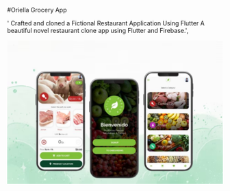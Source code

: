 #Oriella Grocery App

' Crafted and cloned a Fictional Restaurant Application Using Flutter A beautiful novel restaurant clone app using Flutter and Firebase.',

![Oriella Grocery Application](https://github.com/BeckiA/Grocery-App-UI/blob/master/oriella_final.png?raw=true)
